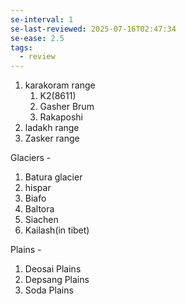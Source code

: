 ```yaml
---
se-interval: 1
se-last-reviewed: 2025-07-16T02:47:34
se-ease: 2.5
tags:
  - review
---
```

1. karakoram range
	1. K2(8611)
	2. Gasher Brum
	3. Rakaposhi
2. ladakh range
3. Zasker range

Glaciers - 
1. Batura glacier
2. hispar
3. Biafo
4. Baltora
5. Siachen
6. Kailash(in tibet)

Plains - 
1. Deosai Plains
2. Depsang Plains
3. Soda Plains